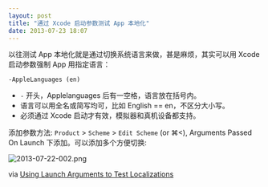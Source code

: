 ```yaml
---
layout: post
title: "通过 Xcode 启动参数测试 App 本地化"
date: 2013-07-23 18:07
---
```


以往测试 App 本地化就是通过切换系统语言来做，甚是麻烦，其实可以用 Xcode 启动参数强制 App 用指定语言：

```
-AppleLanguages (en)
```

* `-` 开头，Applelanguages 后有一空格，语言放在括号内。
* 语言可以用全名或简写均可，比如 English == en，不区分大小写。
* 必须通过 Xcode 启动才有效，模拟器和真机设备都支持。

添加参数方法: `Product` > `Scheme` > `Edit Scheme` (or ⌘<), Arguments Passed On Launch 下添加。可以添加多个方便切换:

![2013-07-22-002.png](https://i.loli.net/2019/11/11/axlXUdCYoD71pLO.png)

via [Using Launch Arguments to Test Localizations](http://useyourloaf.com/blog/2013/07/22/using-launch-arguments-to-test-localizations.html)

